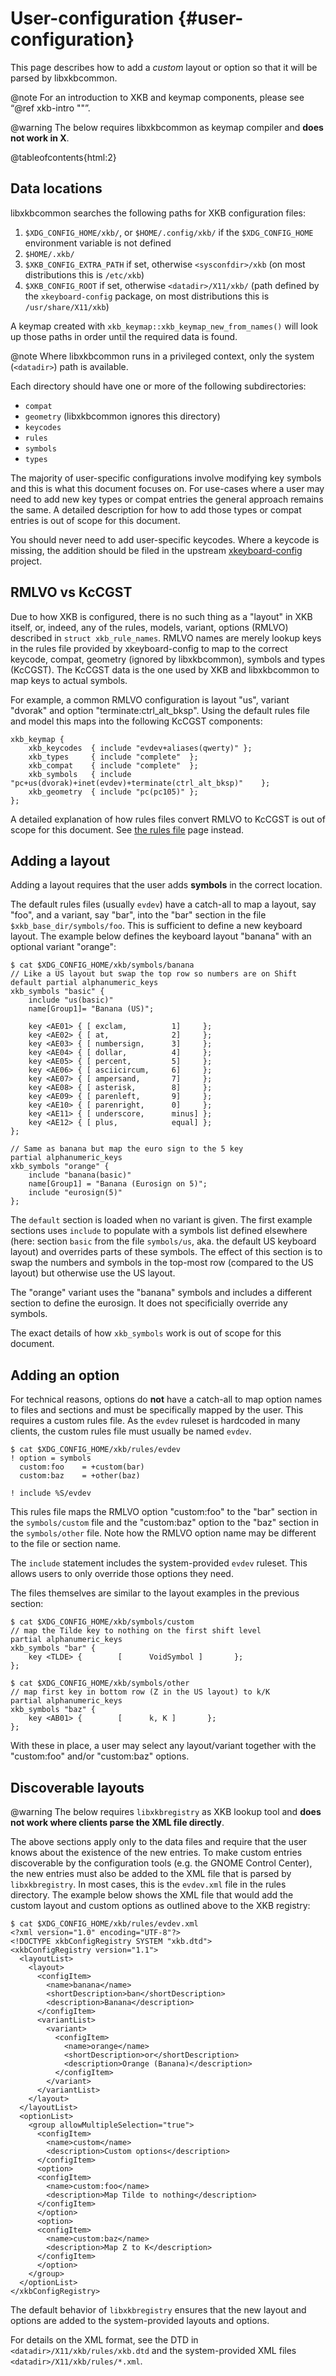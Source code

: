 # User-configuration {#user-configuration}

This page describes how to add a *custom* layout or option so that it will be
parsed by libxkbcommon.

@note For an introduction to XKB and keymap components, please see
“@ref xkb-intro ""”.

@warning The below requires libxkbcommon as keymap compiler and
**does not work in X**.

@tableofcontents{html:2}

## Data locations

libxkbcommon searches the following paths for XKB configuration files:
1. `$XDG_CONFIG_HOME/xkb/`, or `$HOME/.config/xkb/` if the `$XDG_CONFIG_HOME`
   environment variable is not defined
2. `$HOME/.xkb/`
3. `$XKB_CONFIG_EXTRA_PATH` if set, otherwise `<sysconfdir>/xkb` (on most
   distributions this is `/etc/xkb`)
4. `$XKB_CONFIG_ROOT` if set, otherwise `<datadir>/X11/xkb/` (path defined by
   the `xkeyboard-config` package, on most distributions this is
   `/usr/share/X11/xkb`)

A keymap created with `xkb_keymap::xkb_keymap_new_from_names()` will look up
those paths in order until the required data is found.

@note Where libxkbcommon runs in a privileged context, only the system
(`<datadir>`) path is available.

Each directory should have one or more of the following subdirectories:
- `compat`
- `geometry` (libxkbcommon ignores this directory)
- `keycodes`
- `rules`
- `symbols`
- `types`

The majority of user-specific configurations involve modifying key symbols and
this is what this document focuses on. For use-cases where a user may need to
add new key types or compat entries the general approach remains the same. A
detailed description for how to add those types or compat entries is out of
scope for this document.

You should never need to add user-specific keycodes. Where a keycode is missing,
the addition should be filed in the upstream [xkeyboard-config] project.

[xkeyboard-config]: https://gitlab.freedesktop.org/xkeyboard-config/xkeyboard-config

## RMLVO vs KcCGST

Due to how XKB is configured, there is no such thing as a "layout" in XKB
itself, or, indeed, any of the rules, models, variant, options (RMLVO) described
in `struct xkb_rule_names`. RMLVO names are merely lookup keys in the
rules file provided by xkeyboard-config to map to the correct keycode, compat,
geometry (ignored by libxkbcommon), symbols and types (KcCGST). The KcCGST data
is the one used by XKB and libxkbcommon to map keys to actual symbols.

For example, a common RMLVO configuration is layout "us", variant "dvorak" and
option "terminate:ctrl_alt_bksp". Using the default rules file and model
this maps into the following KcCGST components:

```
xkb_keymap {
	xkb_keycodes  { include "evdev+aliases(qwerty)"	};
	xkb_types     { include "complete"	};
	xkb_compat    { include "complete"	};
	xkb_symbols   { include "pc+us(dvorak)+inet(evdev)+terminate(ctrl_alt_bksp)"	};
	xkb_geometry  { include "pc(pc105)"	};
};
```

A detailed explanation of how rules files convert RMLVO to KcCGST is out of
scope for this document. See [the rules file](md_doc_rules-format.html) page
instead.


## Adding a layout

Adding a layout requires that the user adds **symbols** in the correct location.

The default rules files (usually `evdev`) have a catch-all to map a layout, say
"foo", and a variant, say "bar", into the "bar" section in the file
`$xkb_base_dir/symbols/foo`.
This is sufficient to define a new keyboard layout. The example below defines
the keyboard layout "banana" with an optional variant "orange":

```
$ cat $XDG_CONFIG_HOME/xkb/symbols/banana
// Like a US layout but swap the top row so numbers are on Shift
default partial alphanumeric_keys
xkb_symbols "basic" {
    include "us(basic)"
    name[Group1]= "Banana (US)";

    key <AE01> { [ exclam,          1]     };
    key <AE02> { [ at,              2]     };
    key <AE03> { [ numbersign,      3]     };
    key <AE04> { [ dollar,          4]     };
    key <AE05> { [ percent,         5]     };
    key <AE06> { [ asciicircum,     6]     };
    key <AE07> { [ ampersand,       7]     };
    key <AE08> { [ asterisk,        8]     };
    key <AE09> { [ parenleft,       9]     };
    key <AE10> { [ parenright,      0]     };
    key <AE11> { [ underscore,      minus] };
    key <AE12> { [ plus,            equal] };
};

// Same as banana but map the euro sign to the 5 key
partial alphanumeric_keys
xkb_symbols "orange" {
    include "banana(basic)"
    name[Group1] = "Banana (Eurosign on 5)";
    include "eurosign(5)"
};
```

The `default` section is loaded when no variant is given. The first example
sections uses ``include`` to populate with a symbols list defined elsewhere
(here: section `basic` from the file `symbols/us`, aka. the default US keyboard
layout) and overrides parts of these symbols. The effect of this section is to
swap the numbers and symbols in the top-most row (compared to the US layout) but
otherwise use the US layout.

The "orange" variant uses the "banana" symbols and includes a different section
to define the eurosign. It does not specificially override any symbols.

The exact details of how `xkb_symbols` work is out of scope for this document.

## Adding an option

For technical reasons, options do **not** have a catch-all to map option names
to files and sections and must be specifically mapped by the user. This requires
a custom rules file. As the `evdev` ruleset is hardcoded in many clients, the
custom rules file must usually be named `evdev`.

```
$ cat $XDG_CONFIG_HOME/xkb/rules/evdev
! option = symbols
  custom:foo    = +custom(bar)
  custom:baz    = +other(baz)

! include %S/evdev
```

This rules file maps the RMLVO option "custom:foo" to the "bar" section in the
`symbols/custom` file and the "custom:baz" option to the "baz" section in the
`symbols/other` file. Note how the RMLVO option name may be different to the
file or section name.

The `include` statement includes the system-provided `evdev` ruleset. This
allows users to only override those options they need.

The files themselves are similar to the layout examples in the previous section:

```
$ cat $XDG_CONFIG_HOME/xkb/symbols/custom
// map the Tilde key to nothing on the first shift level
partial alphanumeric_keys
xkb_symbols "bar" {
    key <TLDE> {        [      VoidSymbol ]       };
};

$ cat $XDG_CONFIG_HOME/xkb/symbols/other
// map first key in bottom row (Z in the US layout) to k/K
partial alphanumeric_keys
xkb_symbols "baz" {
    key <AB01> {        [      k, K ]       };
};
```

With these in place, a user may select any layout/variant together with
the "custom:foo" and/or "custom:baz" options.

## Discoverable layouts

@warning The below requires `libxkbregistry` as XKB lookup tool and
**does not work where clients parse the XML file directly**.

The above sections apply only to the data files and require that the user knows
about the existence of the new entries. To make custom entries discoverable by
the configuration tools (e.g. the GNOME Control Center), the new entries must
also be added to the XML file that is parsed by `libxkbregistry`. In most cases,
this is the `evdev.xml` file in the rules directory. The example below shows the
XML file that would add the custom layout and custom options as outlined above
to the XKB registry:

```
$ cat $XDG_CONFIG_HOME/xkb/rules/evdev.xml
<?xml version="1.0" encoding="UTF-8"?>
<!DOCTYPE xkbConfigRegistry SYSTEM "xkb.dtd">
<xkbConfigRegistry version="1.1">
  <layoutList>
    <layout>
      <configItem>
        <name>banana</name>
        <shortDescription>ban</shortDescription>
        <description>Banana</description>
      </configItem>
      <variantList>
        <variant>
          <configItem>
            <name>orange</name>
            <shortDescription>or</shortDescription>
            <description>Orange (Banana)</description>
          </configItem>
        </variant>
      </variantList>
    </layout>
  </layoutList>
  <optionList>
    <group allowMultipleSelection="true">
      <configItem>
        <name>custom</name>
        <description>Custom options</description>
      </configItem>
      <option>
      <configItem>
        <name>custom:foo</name>
        <description>Map Tilde to nothing</description>
      </configItem>
      </option>
      <option>
      <configItem>
        <name>custom:baz</name>
        <description>Map Z to K</description>
      </configItem>
      </option>
    </group>
  </optionList>
</xkbConfigRegistry>
```

The default behavior of `libxkbregistry` ensures that the new layout and options
are added to the system-provided layouts and options.

For details on the XML format, see the DTD in `<datadir>/X11/xkb/rules/xkb.dtd`
and the system-provided XML files `<datadir>/X11/xkb/rules/*.xml`.
